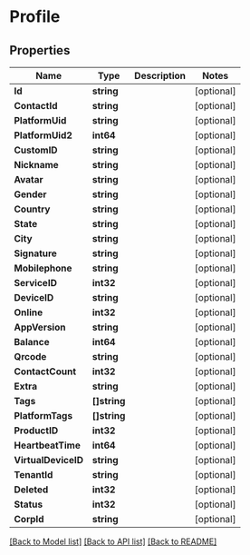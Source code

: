 # Profile

## Properties

Name | Type | Description | Notes
------------ | ------------- | ------------- | -------------
**Id** | **string** |  | [optional] 
**ContactId** | **string** |  | [optional] 
**PlatformUid** | **string** |  | [optional] 
**PlatformUid2** | **int64** |  | [optional] 
**CustomID** | **string** |  | [optional] 
**Nickname** | **string** |  | [optional] 
**Avatar** | **string** |  | [optional] 
**Gender** | **string** |  | [optional] 
**Country** | **string** |  | [optional] 
**State** | **string** |  | [optional] 
**City** | **string** |  | [optional] 
**Signature** | **string** |  | [optional] 
**Mobilephone** | **string** |  | [optional] 
**ServiceID** | **int32** |  | [optional] 
**DeviceID** | **string** |  | [optional] 
**Online** | **int32** |  | [optional] 
**AppVersion** | **string** |  | [optional] 
**Balance** | **int64** |  | [optional] 
**Qrcode** | **string** |  | [optional] 
**ContactCount** | **int32** |  | [optional] 
**Extra** | **string** |  | [optional] 
**Tags** | **[]string** |  | [optional] 
**PlatformTags** | **[]string** |  | [optional] 
**ProductID** | **int32** |  | [optional] 
**HeartbeatTime** | **int64** |  | [optional] 
**VirtualDeviceID** | **string** |  | [optional] 
**TenantId** | **string** |  | [optional] 
**Deleted** | **int32** |  | [optional] 
**Status** | **int32** |  | [optional] 
**CorpId** | **string** |  | [optional] 

[[Back to Model list]](../README.md#documentation-for-models) [[Back to API list]](../README.md#documentation-for-api-endpoints) [[Back to README]](../README.md)


